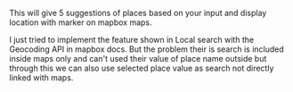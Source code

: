 This will give 5 suggestions of places based on your input and display location with marker on mapbox maps.

I just tried to implement the feature shown in Local search with the Geocoding API in mapbox docs. 
But the problem their is search is included inside maps only and can't used their value of place name outside
but through this we can also use selected place value as search not directly linked with maps. 
